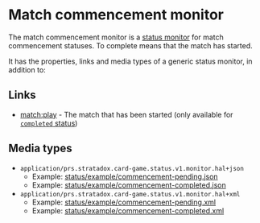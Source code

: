 # Match commencement monitor
The match commencement monitor is a [status monitor](../../README.md) for match 
commencement statuses. To complete means that the match has started.

It has the properties, links and media types of a generic status monitor, in 
addition to:

## Links
- [match:play](../../../../../relation/match/play/README.md) - The match that 
  has been started (only available for [`completed` status](../../README.md#properties))

## Media types
- `application/prs.stratadox.card-game.status.v1.monitor.hal+json`
  - Example: [status/example/commencement-pending.json](../../../../../../schema/status/v1/example/commencement-pending.json)
  - Example: [status/example/commencement-completed.json](../../../../../../schema/status/v1/example/commencement-completed.json)
- `application/prs.stratadox.card-game.status.v1.monitor.hal+xml`
  - Example: [status/example/commencement-pending.xml](../../../../../../schema/status/v1/example/commencement-pending.xml)
  - Example: [status/example/commencement-completed.xml](../../../../../../schema/status/v1/example/commencement-completed.xml)
